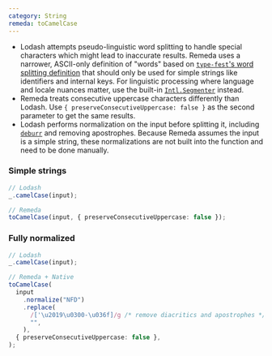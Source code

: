 ```yaml
---
category: String
remeda: toCamelCase
---
```


- Lodash attempts pseudo-linguistic word splitting to handle special characters
  which might lead to inaccurate results. Remeda uses a narrower, ASCII-only
  definition of "words" based on [`type-fest`'s word splitting definition](https://github.com/sindresorhus/type-fest/blob/main/source/words.d.ts)
  that should only be used for simple strings like identifiers and internal
  keys. For linguistic processing where language and locale nuances matter, use
  the built-in [`Intl.Segmenter`](https://developer.mozilla.org/en-US/docs/Web/JavaScript/Reference/Global_Objects/Intl/Segmenter)
  instead.
- Remeda treats consecutive uppercase characters differently than Lodash. Use
  `{ preserveConsecutiveUppercase: false }` as the second parameter to get the
  same results.
- Lodash performs normalization on the input before splitting it, including
  [`deburr`](/mapping/lodash#deburr) and removing apostrophes. Because Remeda
  assumes the input is a simple string, these normalizations are not built into
  the function and need to be done manually.

### Simple strings

```ts
// Lodash
_.camelCase(input);

// Remeda
toCamelCase(input, { preserveConsecutiveUppercase: false });
```

### Fully normalized

```ts
// Lodash
_.camelCase(input);

// Remeda + Native
toCamelCase(
  input
    .normalize("NFD")
    .replace(
      /['\u2019\u0300-\u036f]/g /* remove diacritics and apostrophes */,
      "",
    ),
  { preserveConsecutiveUppercase: false },
);
```
